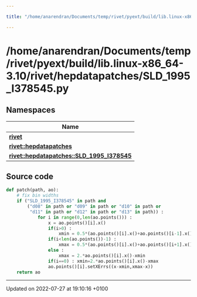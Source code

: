 ```yaml
---

title: "/home/anarendran/Documents/temp/rivet/pyext/build/lib.linux-x86_64-3.10/rivet/hepdatapatches/SLD_1995_I378545.py"

---
```


# /home/anarendran/Documents/temp/rivet/pyext/build/lib.linux-x86_64-3.10/rivet/hepdatapatches/SLD_1995_I378545.py



## Namespaces

| Name           |
| -------------- |
| **[rivet](http://example.org/namespaces/namespacerivet/)**  |
| **[rivet::hepdatapatches](http://example.org/namespaces/namespacerivet_1_1hepdatapatches/)**  |
| **[rivet::hepdatapatches::SLD_1995_I378545](http://example.org/namespaces/namespacerivet_1_1hepdatapatches_1_1sld__1995__i378545/)**  |




## Source code

```python
def patch(path, ao):
    # fix bin widths
    if ("SLD_1995_I378545" in path and
        ("d08" in path or "d09" in path or "d10" in path or
         "d11" in path or "d12" in path or "d13" in path)) :
            for i in range(0,len(ao.points())) :
                x = ao.points()[i].x()
                if(i>0) :
                    xmin = 0.5*(ao.points()[i].x()+ao.points()[i-1].x())
                if(i<len(ao.points())-1) :
                    xmax = 0.5*(ao.points()[i].x()+ao.points()[i+1].x())
                else :
                    xmax = 2.*ao.points()[i].x()-xmin
                if(i==0) : xmin=2.*ao.points()[i].x()-xmax
                ao.points()[i].setXErrs((x-xmin,xmax-x))
    return ao
```


-------------------------------

Updated on 2022-07-27 at 19:10:16 +0100
